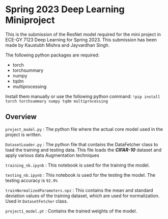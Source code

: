 # Spring 2023 Deep Learning Miniproject
This is the submission of the ResNet model required for the mini project in ECE-GY 7123 Deep Learning for Spring 2023. This submission has been made by Kaustubh Mishra and Jayvardhan Singh.

The following python packages are required:

- torch
- torchsummary
- numpy
- tqdm
- multiprocessing

Install them manually or use the following python command:  `!pip install torch torchsummary numpy tqdm multiprocessing`

## Overview

`project_model.py` : The python file where the actual core model used in the project is written.

`DatasetLoader.py` : The python file that contains the DataFetcher class to load the training and testing data. This file loads the ***CIFAR-10*** dataset and apply various data Augmentation techniques

`training_nb.ipynb` : This notebook is used for the training the model.

`testing_nb.ipynb` : This notebook is used for the testing the model. The testing accuracy is `92.9%`

`trainNormalizedParameters.npz` : This contains the mean and standard deviation values of the training dataset, which are used for normalization. Used in `DatasetFetcher` class.

`project1_model.pt` : Contains the trained weights of the model.

